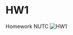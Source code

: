 # HW1
Homework NUTC
![HW1](https://user-images.githubusercontent.com/100989709/161412403-f22bb1f7-77bb-4ef3-9e20-7891599f97c8.png)
